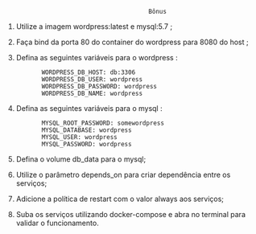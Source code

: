                                             Bônus


1. Utilize a imagem wordpress:latest e mysql:5.7 ;

2. Faça bind da porta 80 do container do wordpress para 8080 do host ;

3. Defina as seguintes variáveis para o wordpress :
              
              WORDPRESS_DB_HOST: db:3306
              WORDPRESS_DB_USER: wordpress
              WORDPRESS_DB_PASSWORD: wordpress
              WORDPRESS_DB_NAME: wordpress


4. Defina as seguintes variáveis para o mysql :

              MYSQL_ROOT_PASSWORD: somewordpress
              MYSQL_DATABASE: wordpress
              MYSQL_USER: wordpress
              MYSQL_PASSWORD: wordpress

5. Defina o volume db_data para o mysql;

6. Utilize o parâmetro depends_on para criar dependência entre os serviços;

7. Adicione a política de restart com o valor always aos serviços;

8. Suba os serviços utilizando docker-compose e abra no terminal para validar o funcionamento.
